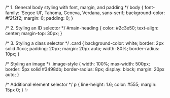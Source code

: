 /* 1. General body styling with font, margin, and padding */
body {
  font-family: 'Segoe UI', Tahoma, Geneva, Verdana, sans-serif;
  background-color: #f2f2f2;
  margin: 0;
  padding: 0;
}

/* 2. Styling an ID selector */
#main-heading {
  color: #2c3e50;
  text-align: center;
  margin-top: 30px;
}

/* 3. Styling a class selector */
.card {
  background-color: white;
  border: 2px solid #ccc;
  padding: 20px;
  margin: 20px auto;
  width: 80%;
  border-radius: 10px;
}

/* Styling an image */
.image-style {
  width: 100%;
  max-width: 500px;
  border: 5px solid #3498db;
  border-radius: 8px;
  display: block;
  margin: 20px auto;
}

/* Additional element selector */
p {
  line-height: 1.6;
  color: #555;
  margin: 15px 0;
}
✨
